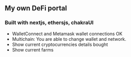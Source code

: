 ## My own DeFi portal

### Built with nextjs, ethersjs, chakraUI


- WalletConnect and Metamask wallet connections OK
- Multichain: You are able to change wallet and network.
- Show current cryptocurrencies details bought
- Show current farms
